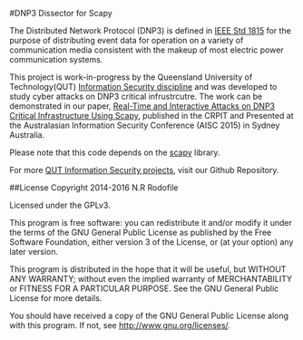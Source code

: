 #DNP3 Dissector for Scapy

The Distributed Network Protocol (DNP3) is defined in [IEEE Std 1815](https://standards.ieee.org/findstds/standard/1815-2012.html) for the purpose of distributing event data for operation on a variety of communication media consistent with the makeup of most electric power communication systems.

This project is work-in-progress by the Queensland University of Technology(QUT) [Information Security discipline](https://www.qut.edu.au/science-engineering/our-schools/school-of-electrical-engineering-and-computer-science/information-security) and was developed to study cyber attacks on DNP3 critical infrustrcutre. The work can be demonstrated in our paper, [Real-Time and Interactive Attacks on DNP3 Critical Infrastructure Using Scapy](http://crpit.com/confpapers/CRPITV161Rodofile.pdf), published in the CRPIT and Presented at the Australasian Information Security Conference (AISC 2015) in Sydney Australia.  

Please note that this code depends on the [scapy](http://www.secdev.org/projects/scapy/doc/index.html) library.

For more [QUT Information Security projects](http://qut-infosec.github.io/), visit our Github Repository.

##License
Copyright 2014-2016 N.R Rodofile

Licensed under the GPLv3.

This program is free software: you can redistribute it and/or modify it under the terms of the GNU General Public License as published by the Free Software Foundation, either version 3 of the License, or (at your option) any later version.

This program is distributed in the hope that it will be useful, but WITHOUT ANY WARRANTY; without even the implied warranty of MERCHANTABILITY or FITNESS FOR A PARTICULAR PURPOSE. See the GNU General Public License for more details.

You should have received a copy of the GNU General Public License along with this program. If not, see http://www.gnu.org/licenses/.
